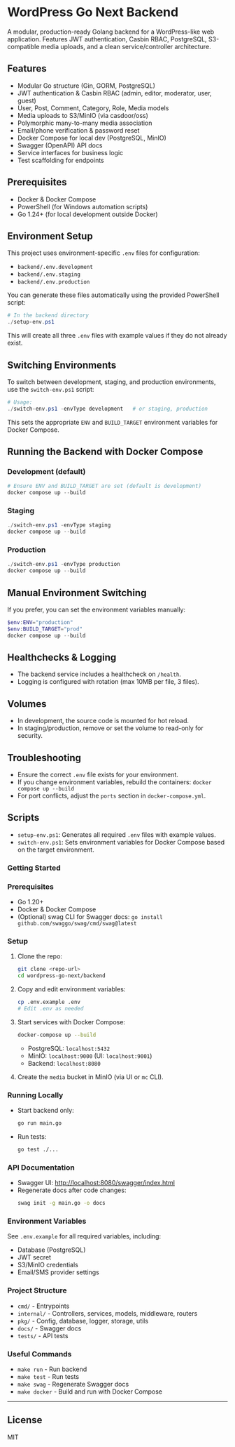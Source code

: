 # WordPress Go Next Backend

A modular, production-ready Golang backend for a WordPress-like web application. Features JWT authentication, Casbin RBAC, PostgreSQL, S3-compatible media uploads, and a clean service/controller architecture.

## Features
- Modular Go structure (Gin, GORM, PostgreSQL)
- JWT authentication & Casbin RBAC (admin, editor, moderator, user, guest)
- User, Post, Comment, Category, Role, Media models
- Media uploads to S3/MinIO (via casdoor/oss)
- Polymorphic many-to-many media association
- Email/phone verification & password reset
- Docker Compose for local dev (PostgreSQL, MinIO)
- Swagger (OpenAPI) API docs
- Service interfaces for business logic
- Test scaffolding for endpoints

## Prerequisites
- Docker & Docker Compose
- PowerShell (for Windows automation scripts)
- Go 1.24+ (for local development outside Docker)

## Environment Setup

This project uses environment-specific `.env` files for configuration:
- `backend/.env.development`
- `backend/.env.staging`
- `backend/.env.production`

You can generate these files automatically using the provided PowerShell script:

```powershell
# In the backend directory
./setup-env.ps1
```

This will create all three `.env` files with example values if they do not already exist.

## Switching Environments

To switch between development, staging, and production environments, use the `switch-env.ps1` script:

```powershell
# Usage:
./switch-env.ps1 -envType development   # or staging, production
```

This sets the appropriate `ENV` and `BUILD_TARGET` environment variables for Docker Compose.

## Running the Backend with Docker Compose

### Development (default)
```powershell
# Ensure ENV and BUILD_TARGET are set (default is development)
docker compose up --build
```

### Staging
```powershell
./switch-env.ps1 -envType staging
docker compose up --build
```

### Production
```powershell
./switch-env.ps1 -envType production
docker compose up --build
```

## Manual Environment Switching
If you prefer, you can set the environment variables manually:
```powershell
$env:ENV="production"
$env:BUILD_TARGET="prod"
docker compose up --build
```

## Healthchecks & Logging
- The backend service includes a healthcheck on `/health`.
- Logging is configured with rotation (max 10MB per file, 3 files).

## Volumes
- In development, the source code is mounted for hot reload.
- In staging/production, remove or set the volume to read-only for security.

## Troubleshooting
- Ensure the correct `.env` file exists for your environment.
- If you change environment variables, rebuild the containers: `docker compose up --build`
- For port conflicts, adjust the `ports` section in `docker-compose.yml`.

## Scripts
- `setup-env.ps1`: Generates all required `.env` files with example values.
- `switch-env.ps1`: Sets environment variables for Docker Compose based on the target environment.

### Getting Started

### Prerequisites
- Go 1.20+
- Docker & Docker Compose
- (Optional) swag CLI for Swagger docs: `go install github.com/swaggo/swag/cmd/swag@latest`

### Setup
1. Clone the repo:
   ```sh
   git clone <repo-url>
   cd wordpress-go-next/backend
   ```
2. Copy and edit environment variables:
   ```sh
   cp .env.example .env
   # Edit .env as needed
   ```
3. Start services with Docker Compose:
   ```sh
   docker-compose up --build
   ```
   - PostgreSQL: `localhost:5432`
   - MinIO: `localhost:9000` (UI: `localhost:9001`)
   - Backend: `localhost:8080`

4. Create the `media` bucket in MinIO (via UI or `mc` CLI).

### Running Locally
- Start backend only:
  ```sh
  go run main.go
  ```
- Run tests:
  ```sh
  go test ./...
  ```

### API Documentation
- Swagger UI: [http://localhost:8080/swagger/index.html](http://localhost:8080/swagger/index.html)
- Regenerate docs after code changes:
  ```sh
  swag init -g main.go -o docs
  ```

### Environment Variables
See `.env.example` for all required variables, including:
- Database (PostgreSQL)
- JWT secret
- S3/MinIO credentials
- Email/SMS provider settings

### Project Structure
- `cmd/` - Entrypoints
- `internal/` - Controllers, services, models, middleware, routers
- `pkg/` - Config, database, logger, storage, utils
- `docs/` - Swagger docs
- `tests/` - API tests

### Useful Commands
- `make run` - Run backend
- `make test` - Run tests
- `make swag` - Regenerate Swagger docs
- `make docker` - Build and run with Docker Compose

---

## License
MIT 